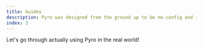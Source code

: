 ```yaml
---
title: Guides
description: Pyro was designed from the ground up to be no-config and incredibly fast.
index: 3
---
```


Let's go through actually using Pyro in the real world!
